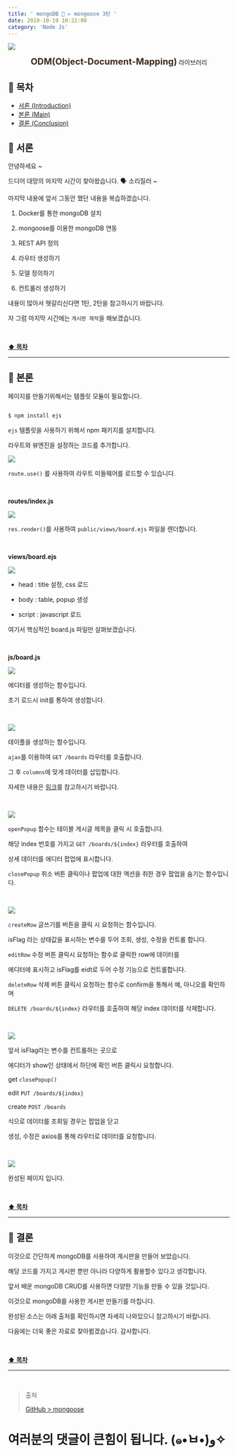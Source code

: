 ```yaml
---
title: ' mongoDB 📗 ▻ mongoose 3탄 '
date: 2019-10-19 10:22:00
category: 'Node Js'
---
```


![](./images/mongoose/logo.jpg)

<center><strong style="color:#3D291A; font-size: 20px;">ODM(Object-Document-Mapping)</strong> 라이브러리</center>

## **💎 목차**

- [서론 (Introduction)](#-서론)
- [본론 (Main)](#-본론)
- [결론 (Conclusion)](#🥀-결론)

## **🌱 서론**

안녕하세요 ~

드디어 대망의 마지막 시간이 찾아왔습니다. 🗣 소리질러 ~

마지막 내용에 앞서 그동안 했던 내용을 복습하겠습니다.

1. Docker를 통한 mongoDB 설치

2. mongoose를 이용한 mongoDB 연동

3. REST API 정의

4. 라우터 생성하기

5. 모델 정의하기

6. 컨트롤러 생성하기

내용이 많아서 헷갈리신다면 1탄, 2탄을 참고하시기 바랍니다.

자 그럼 마지막 시간에는 `게시판 제작`을 해보겠습니다.

<br />

**[⬆ 목차](#-목차)**

<hr />

## **🌹 본론**

페이지를 만들기위해서는 템플릿 모듈이 필요합니다.

```sh

$ npm install ejs

```

`ejs` 템플릿을 사용하기 위해서 npm 패키지를 설치합니다.

라우트와 뷰엔진을 설정하는 코드를 추가합니다.

![](./images/mongoose/3/1.png)
<br />

`route.use()` 를 사용하여 라우트 미들웨어를 로드할 수 있습니다.

<br />

**routes/index.js**

![](./images/mongoose/3/2.png)
<br />

`res.render()`를 사용하여 `public/views/board.ejs` 파일을 렌더합니다.

<br />

**views/board.ejs**

![](./images/mongoose/3/3.png)
<br />

- head : title 설정, css 로드

- body : table, popup 생성

- script : javascript 로드

여기서 핵심적인 board.js 파일만 살펴보겠습니다.

<br />

**js/board.js**

![](./images/mongoose/3/4.png)
<br />

에디터를 생성하는 함수입니다.

초기 로드시 init를 통하여 생성합니다.

<br />

![](./images/mongoose/3/5.png)
<br />

테이플을 생성하는 함수입니다.

`ajax`를 이용하여 `GET /boards` 라우터를 호출합니다.

그 후 `columns`에 맞게 데이터를 삽입합니다.

자세한 내용은 [링크](https://datatables.net/)를 참고하시기 바랍니다.

<br />

![](./images/mongoose/3/6.png)
<br />

`openPopup` 함수는 테이블 게시글 제목을 클릭 시 호출합니다.

해당 index 번호를 가지고 `GET /boards/${index}` 라우터를 호출하여

상세 데이터를 에디터 팝업에 표시합니다.

`closePopup` 취소 버튼 클릭이나 팝업에 대한 액션을 취한 경우 팝업을 숨기는 함수입니다.

<br />

![](./images/mongoose/3/7.png)
<br />

`createRow` 글쓰기를 버튼을 클릭 시 요청하는 함수입니다.

isFlag 라는 상태값을 표시하는 변수를 두어 조회, 생성, 수정을 컨트롤 합니다.

`editRow` 수정 버튼 클릭시 요청하는 함수로 클릭한 row에 데이터를

에디터에 표시하고 isFlag를 eidt로 두어 수정 기능으로 컨트롤합니다.

`deleteRow` 삭제 버튼 클릭시 요청하는 함수로 confirm을 통해서 예, 아니오를 확인하며

`DELETE /boards/${index}` 라우터를 호출하여 해당 index 데이터를 삭제합니다.

<br />

![](./images/mongoose/3/8.png)
<br />

앞서 isFlag라는 변수를 컨트롤하는 곳으로

에디터가 show인 상태에서 하단에 확인 버튼 클릭시 요청합니다.

get `closePopup()`

edit `PUT /boards/${index}`

create `POST /boards`

식으로 데이터를 조회일 경우는 팝업을 닫고

생성, 수정은 axios를 통해 라우터로 데이터를 요청합니다.

<br />

![](./images/mongoose/3/9.gif)
<br />

완성된 페이지 입니다.

<br />

**[⬆ 목차](#-목차)**

<hr />

## **🥀 결론**

이것으로 간단하게 mongoDB를 사용하여 게시판을 만들어 보았습니다.

해당 코드를 가지고 게시판 뿐만 아니라 다양하게 활용할수 있다고 생각합니다.

앞서 배운 mongoDB CRUD를 사용하면 다양한 기능을 만들 수 있을 것입니다.

이것으로 mongoDB를 사용한 게시판 만들기를 마칩니다.

완성된 소스는 아래 출처를 확인하시면 자세히 나와있으니 참고하시기 바랍니다.

다음에는 더욱 좋은 자료로 찾아뵙겠습니다. 감사합니다.

<br />

**[⬆ 목차](#-목차)**

<hr />

<br />

> 출처
>
> <a href="https://github.com/bynodejs/mongoose" target="_blank">GitHub > mongoose</a>

# 여러분의 댓글이 큰힘이 됩니다. (๑•̀ㅂ•́)و✧
